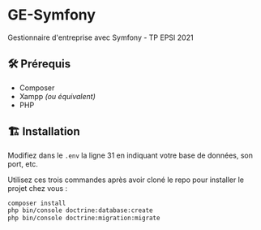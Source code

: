 # GE-Symfony

Gestionnaire d'entreprise avec Symfony - TP EPSI 2021

## 🛠️ Prérequis

- Composer
- Xampp *(ou équivalent)*
- PHP

## 🏗️ Installation

Modifiez dans le ``.env`` la ligne 31 en indiquant votre base de données, son port, etc.

Utilisez ces trois commandes après avoir cloné le repo pour installer le projet chez vous :

```bash
composer install
php bin/console doctrine:database:create
php bin/console doctrine:migration:migrate
```
